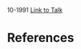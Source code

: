 

10-1991
[Link to Talk](https://www.churchofjesuschrist.org/study/general-conference/1991/10/sunday-afternoon-session?lang=eng)



# References
